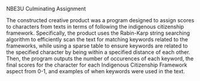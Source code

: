 NBE3U Culminating Assignment

  The constructed creative product was a program designed to assign scores to characters from texts in terms of following the indigenous citizenship framework. Specifically, the product uses the Rabin-Karp string searching algorithm to efficiently scan the text for 
matching keywords related to the frameworks, while using a sparse table to ensure keywords are related to the specified character by being within a specified distance of each other. Then, the program outputs the number of occurences of each keyword, the final scores for the character for each Indigenous Citizenship Framework aspect from 0-1, and examples of when keywords were used in the text.
